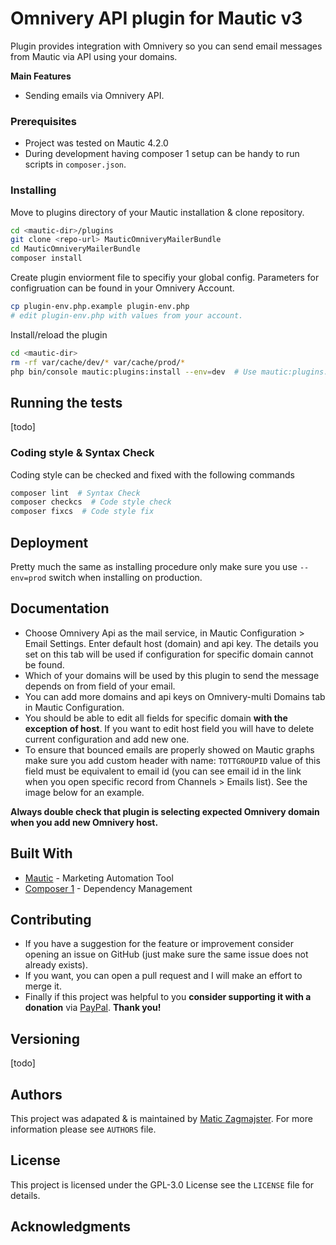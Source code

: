 # Omnivery API plugin for Mautic v3

Plugin provides integration with Omnivery so you can send email messages from Mautic via API using your domains.

**Main Features**

- Sending emails via Omnivery API.

### Prerequisites

- Project was tested on Mautic 4.2.0
- During development having composer 1 setup can be handy to run scripts in `composer.json`.

### Installing

Move to plugins directory of your Mautic installation & clone repository.

```bash
cd <mautic-dir>/plugins
git clone <repo-url> MauticOmniveryMailerBundle
cd MauticOmniveryMailerBundle
composer install
```

Create plugin enviorment file to specifiy your global config. Parameters for configruation can be found in your Omnivery Account.

```bash
cp plugin-env.php.example plugin-env.php
# edit plugin-env.php with values from your account.
```

Install/reload the plugin

```bash
cd <mautic-dir>
rm -rf var/cache/dev/* var/cache/prod/*
php bin/console mautic:plugins:install --env=dev  # Use mautic:plugins:reload --env=dev for update
```

## Running the tests

\[todo\]

### Coding style & Syntax Check

Coding style can be checked and fixed with the following commands

```bash
composer lint  # Syntax Check
composer checkcs  # Code style check
composer fixcs  # Code style fix
```

## Deployment

Pretty much the same as installing procedure only make sure you use `--env=prod` switch when installing on production.

## Documentation

- Choose Omnivery Api as the mail service, in Mautic Configuration > Email Settings. Enter default host (domain) and api key. The details you set on this tab will be used if configuration for specific domain cannot be found.
- Which of your domains will be used by this plugin to send the message depends on from field of your email.
- You can add more domains and api keys on Omnivery-multi Domains tab in Mautic Configuration.
- You should be able to edit all fields for specific domain **with the exception of host**. If you want to edit host field you will have to delete current configuration and add new one.
- To ensure that bounced emails are properly showed on Mautic graphs make sure you add custom header with name: `TOTTGROUPID` value of this field must be equivalent to email id (you can see email id in the link when you open specific record from Channels > Emails list). See the image below for an example.

**Always double check that plugin is selecting expected Omnivery domain when you add new Omnivery host.**

## Built With

- [Mautic](https://github.com/mautic/mautic) - Marketing Automation Tool
- [Composer 1](https://getcomposer.org/) - Dependency Management

## Contributing

- If you have a suggestion for the feature or improvement consider opening an issue on GitHub (just make sure the same issue does not already exists).
- If you want, you can open a pull request and I will make an effort to merge it.
- Finally if this project was helpful to you **consider supporting it with a donation** via [PayPal](https://paypal.me/maticzagmajster). **Thank you!**

## Versioning

\[todo\]

## Authors

This project was adapated & is maintained by [Matic Zagmajster](http://maticzagmajster.ddns.net/). For more information please see `AUTHORS` file.

## License

This project is licensed under the GPL-3.0 License see the `LICENSE` file for details.

## Acknowledgments
